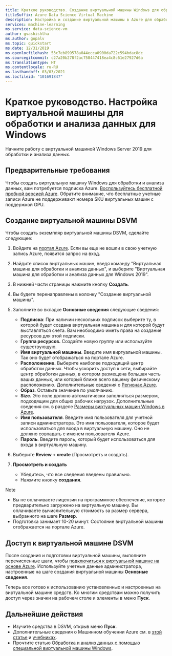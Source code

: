 ```yaml
---
title: Краткое руководство. Создание виртуальной машины Windows для обработки и анализа данных
titleSuffix: Azure Data Science Virtual Machine
description: Настройка и создание виртуальной машины в Azure для обработки и анализа данных и машинного обучения.
services: machine-learning
ms.service: data-science-vm
author: gvashishtha
ms.author: gopalv
ms.topic: quickstart
ms.date: 12/31/2019
ms.openlocfilehash: 53c7eb899578a044ecca0900da722c594bdac8dc
ms.sourcegitcommit: c27a20b278f2ac758447418ea4c8c61e27927d6a
ms.translationtype: HT
ms.contentlocale: ru-RU
ms.lasthandoff: 03/03/2021
ms.locfileid: "101691847"
---
```

# <a name="quickstart-set-up-the-data-science-virtual-machine-for-windows"></a>Краткое руководство. Настройка виртуальной машины для обработки и анализа данных для Windows

Начните работу с виртуальной машиной Windows Server 2019 для обработки и анализа данных.

## <a name="prerequisite"></a>Предварительные требования

Чтобы создать виртуальную машину Windows для обработки и анализа данных, вам потребуется подписка Azure. [Воспользуйтесь бесплатной пробной версией Azure](https://azure.com/free).
Обратите внимание, что бесплатные учетные записи Azure не поддерживают номера SKU виртуальных машин с поддержкой GPU.

## <a name="create-your-dsvm"></a>Создание виртуальной машины DSVM

Чтобы создать экземпляр виртуальной машины DSVM, сделайте следующее:

1. Войдите на [портал Azure](https://portal.azure.com). Если вы еще не вошли в свою учетную запись Azure, появится запрос на вход.
1. Найдите список виртуальных машин, введя команду "Виртуальная машина для обработки и анализа данных", и выберите "Виртуальная машина для обработки и анализа данных для Windows 2019".

1. В нижней части страницы нажмите кнопку **Создать**.

1. Вы будете перенаправлены в колонку "Создание виртуальной машины".

1. Заполните во вкладке **Основные сведения** следующие сведения:
      * **Подписка**: При наличии нескольких подписок выберите ту, в которой будет создана виртуальная машина и для которой будут выставляться счета. Вам необходимо иметь права на создание ресурсов для этой подписки.
      * **Группа ресурсов.** Создайте новую группу или используйте существующую.
      * **Имя виртуальной машины**. Введите имя виртуальной машины. Так оно будет отображаться на портале Azure.
      * **Расположение.** Выберите наиболее подходящий центр обработки данных. Чтобы ускорить доступ к сети, выбирайте центр обработки данных, в котором размещена большая часть ваших данных, или который ближе всего вашему физическому расположению. Дополнительные сведения о [Регионах Azure](https://azure.microsoft.com/global-infrastructure/regions/).
      * **Образ**. Оставьте значение по умолчанию.
      * **Size.** Это поле должно автоматически заполняться размером, подходящим для общих рабочих нагрузок. Дополнительные сведения см. в разделе [Размеры виртуальных машин Windows в Azure](../../virtual-machines/sizes.md).
      * **Имя пользователя**. Введите имя пользователя для учетной записи администратора. Это имя пользователя, которое будет использоваться для входа в виртуальную машину. Оно не должно совпадать с именем пользователя Azure.
      * **Пароль**. Введите пароль, который будет использоваться для входа в виртуальную машину.    
1. Выберите **Review + create** (Просмотреть и создать).
1. **Просмотреть и создать**
   * Убедитесь, что все сведения введены правильно. 
   * Нажмите кнопку **создания**.


> [!NOTE]
> * Вы не оплачиваете лицензии на программное обеспечение, которое предварительно загружено на виртуальную машину. Вы оплачиваете вычислительную стоимость за размер сервера, выбранного на шаге **Размер**.
> * Подготовка занимает 10-20 минут. Состояние виртуальной машины отображается на портале Azure.

## <a name="access-the-dsvm"></a>Доступ к виртуальной машине DSVM

После создания и подготовки виртуальной машины, выполните перечисленные шаги, чтобы [подключиться к виртуальной машине на основе Azure](../../marketplace/azure-vm-create-using-approved-base.md). Используйте учетные данные администратора, настроенные на шаге создания виртуальной машины **Основные сведения**. 

Теперь все готово к использованию установленных и настроенных на виртуальной машине средств. Ко многим средствам можно получить доступ через значки на рабочем столе и элементы в меню **Пуск**.

<a name="tools"></a>


## <a name="next-steps"></a>Дальнейшие действия

* Изучите средства в DSVM, открыв меню **Пуск**.
* Дополнительные сведения о Машинном обучении Azure см. в [этой статье](../overview-what-is-azure-ml.md) и [учебниках](../index.yml).
* Прочтите статью [Обработка и анализ данных с помощью специальной виртуальной машины Windows](./vm-do-ten-things.md).

